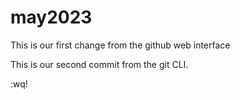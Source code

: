 # may2023
This is our first change from the github web interface

This is our second commit from the git CLI.

:wq!













